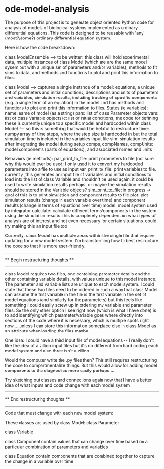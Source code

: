 # ode-model-analysis

The purpose of this project is to generate object oriented Python code for analysis of models of biological systems implemented as ordinary differential equations. This code is designed to be reusable with 'any' (most?/some?) ordinary differential equation system. 

Here is how the code breaksdown:


class ModelEnsemble --> to be written: this class will hold experimental data, multiple instances of class Model (which are are the same model sysem but with a unique set of parameters and/or variables), methods to fit sims to data, and methods and functions to plot and print this information to files. 

class Model --> captures a single instance of a model: equations, a unique set of parameters and initial conditions, descriptions and units of paameters and variables, simulation results, including tracking of specific components (e.g. a single term of an equation) in the model and has methods and functions to plot and print this information to files. 
  States (ie variables):
    name: name of model (as a string)
    pars: list of class Parameter objects 
    vars: list of class Variable objects
    ic: list of initial conditions, the code for defining these is currently unique to a specific model and hardcoded within class Model <-- so this is something that would be helpful to restructure 
    time: numpy array of time steps, where the step size is hardcoded in but the total simulation time is included in the variables input file
    sim: simulation results after integrating the model during setup
    comps, compNames, compUnits: model components (parts of equations), and associated names and units
  
  Behaviors (ie methods):
    par_print_to_file: print parameters to file (not sure why this would ever be used; I only used it to convert my hardcoded parameters into a file to use as input
    var_print_to_file: print variables to file. currently ,this generates an input file of variables and initial conditions to load into the list of class Variable and shouldn't be used again. it could be used to write simulation results perhaps. or maybe the simulation results should be stored in the Variable objects?
   sim_print_to_file: in progress -> goal of this is to print simulation and component results to file
   plot: plot simulation results (change in each variable over time) and component results (change in terms of equations over time)
   model: model system used by integrator
   calculate: calculate different terms/components in the system using the simulation results. this is completely dependent on what types of analysis are of interest and not even necessary for certain situations. could try making this an input file too
   








  Currently, class Model has multiple areas within the single file that require updating for a new model system. I'm brainstorming how to best restructure    the code so that it is more user-friendly.
  
  **********************************
  ** Begin restructuring thoughts **
  **********************************
  class Model requires two files, one containing parameter details and the other containing variable details, with values unique to this model instance. The parameter and variable lists are unique to each model system. I could state that these two files need to be ordered in such a way that class Model can assume the first variable in the file is the first variable in the set of model equations (and similarly for the parameters) but this feels like something I could easily screw up in ordering my variable and parameter files. So the only other option I see right now (which is what I have done) is to add identifying which parameter/variable goes where directly into sections of the code where it is necessary, which is multiple spots right now.....unless I can store this information someplace else in class Model as an attribute when loading the files maybe....
  
 One idea: I could have a third input file of model equations -- I really don't like the idea of a zillion input files but it's no different from hard coding each model system and also three isn't a zillion.    
 
 Would the computer write the .py files then? This still requires restructuring the code to compartmentalize things.   But this would allow for adding model components to the diagnostics more easily perhaps.....
 
 Try sketching out classes and connections again now that I have a better idea of what inputs and code change with each model system
  
  
  **********************************
  **  End restructuring thoughts  **
  **********************************
  
  
  
  
  Code that must change with each new model system:
  
  
  These classes are used by class Model:
  class Parameter

  class Variable

  
  class Component contain values that can change over time based on a particular combination of parameters and variables  
  
  
  class Equation contain components that are combined together to capture the change in a variable over time
